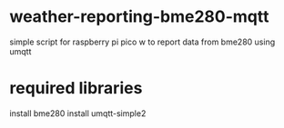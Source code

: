 # weather-reporting-bme280-mqtt
simple script for raspberry pi pico w to report data from bme280 using umqtt

# required libraries
install bme280 
install umqtt-simple2
